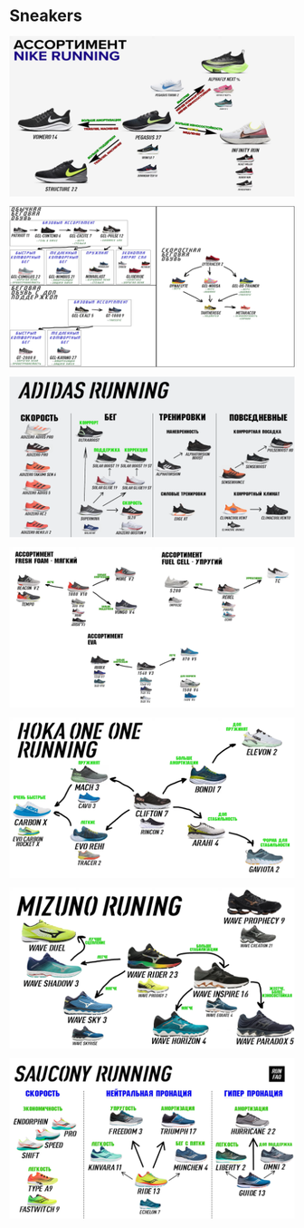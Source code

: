 # Sneakers

![](<.gitbook/assets/image (2) (1).png>)

![](<.gitbook/assets/image (3) (1) (1).png>)

![](<.gitbook/assets/image (10) (1).png>)

![](<.gitbook/assets/image (6) (1).png>)

![](<.gitbook/assets/image (11) (1) (1).png>)

![](<.gitbook/assets/image (1) (1).png>)

![](<.gitbook/assets/image (12) (1).png>)

